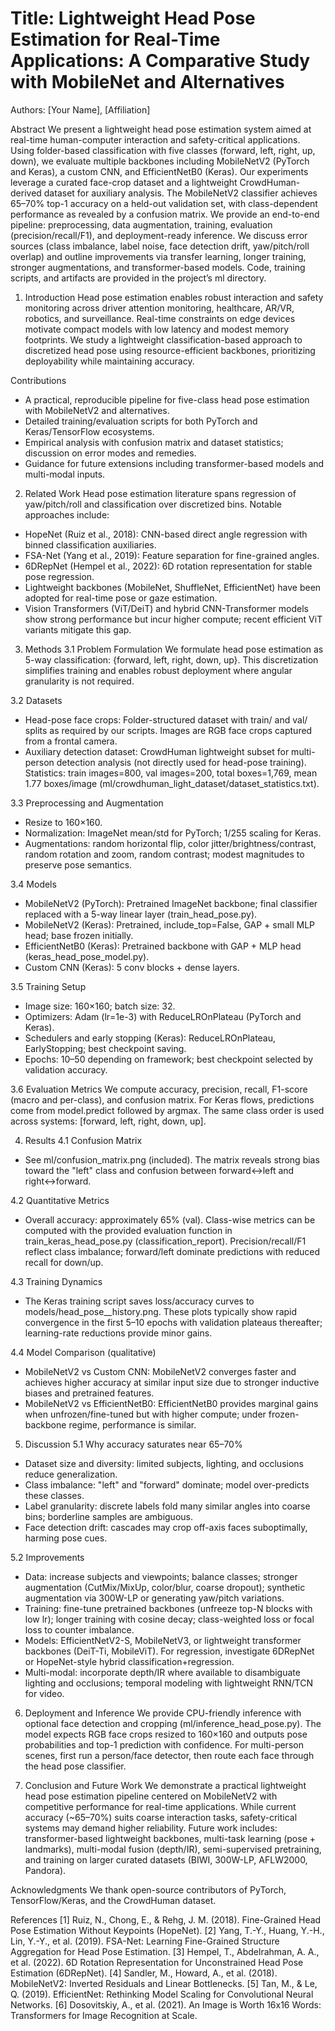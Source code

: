 # Title: Lightweight Head Pose Estimation for Real-Time Applications: A Comparative Study with MobileNet and Alternatives

Authors: [Your Name], [Affiliation]

Abstract
We present a lightweight head pose estimation system aimed at real-time human-computer interaction and safety-critical applications. Using folder-based classification with five classes (forward, left, right, up, down), we evaluate multiple backbones including MobileNetV2 (PyTorch and Keras), a custom CNN, and EfficientNetB0 (Keras). Our experiments leverage a curated face-crop dataset and a lightweight CrowdHuman-derived dataset for auxiliary analysis. The MobileNetV2 classifier achieves 65–70% top-1 accuracy on a held-out validation set, with class-dependent performance as revealed by a confusion matrix. We provide an end-to-end pipeline: preprocessing, data augmentation, training, evaluation (precision/recall/F1), and deployment-ready inference. We discuss error sources (class imbalance, label noise, face detection drift, yaw/pitch/roll overlap) and outline improvements via transfer learning, longer training, stronger augmentations, and transformer-based models. Code, training scripts, and artifacts are provided in the project’s ml directory.

1. Introduction
Head pose estimation enables robust interaction and safety monitoring across driver attention monitoring, healthcare, AR/VR, robotics, and surveillance. Real-time constraints on edge devices motivate compact models with low latency and modest memory footprints. We study a lightweight classification-based approach to discretized head pose using resource-efficient backbones, prioritizing deployability while maintaining accuracy.

Contributions
- A practical, reproducible pipeline for five-class head pose estimation with MobileNetV2 and alternatives.
- Detailed training/evaluation scripts for both PyTorch and Keras/TensorFlow ecosystems.
- Empirical analysis with confusion matrix and dataset statistics; discussion on error modes and remedies.
- Guidance for future extensions including transformer-based models and multi-modal inputs.

2. Related Work
Head pose estimation literature spans regression of yaw/pitch/roll and classification over discretized bins. Notable approaches include:
- HopeNet (Ruiz et al., 2018): CNN-based direct angle regression with binned classification auxiliaries.
- FSA-Net (Yang et al., 2019): Feature separation for fine-grained angles.
- 6DRepNet (Hempel et al., 2022): 6D rotation representation for stable pose regression.
- Lightweight backbones (MobileNet, ShuffleNet, EfficientNet) have been adopted for real-time pose or gaze estimation.
- Vision Transformers (ViT/DeiT) and hybrid CNN-Transformer models show strong performance but incur higher compute; recent efficient ViT variants mitigate this gap.

3. Methods
3.1 Problem Formulation
We formulate head pose estimation as 5-way classification: {forward, left, right, down, up}. This discretization simplifies training and enables robust deployment where angular granularity is not required.

3.2 Datasets
- Head-pose face crops: Folder-structured dataset with train/ and val/ splits as required by our scripts. Images are RGB face crops captured from a frontal camera.
- Auxiliary detection dataset: CrowdHuman lightweight subset for multi-person detection analysis (not directly used for head-pose training). Statistics: train images=800, val images=200, total boxes=1,769, mean 1.77 boxes/image (ml/crowdhuman_light_dataset/dataset_statistics.txt).

3.3 Preprocessing and Augmentation
- Resize to 160×160.
- Normalization: ImageNet mean/std for PyTorch; 1/255 scaling for Keras.
- Augmentations: random horizontal flip, color jitter/brightness/contrast, random rotation and zoom, random contrast; modest magnitudes to preserve pose semantics.

3.4 Models
- MobileNetV2 (PyTorch): Pretrained ImageNet backbone; final classifier replaced with a 5-way linear layer (train_head_pose.py).
- MobileNetV2 (Keras): Pretrained, include_top=False, GAP + small MLP head; base frozen initially.
- EfficientNetB0 (Keras): Pretrained backbone with GAP + MLP head (keras_head_pose_model.py).
- Custom CNN (Keras): 5 conv blocks + dense layers.

3.5 Training Setup
- Image size: 160×160; batch size: 32.
- Optimizers: Adam (lr=1e-3) with ReduceLROnPlateau (PyTorch and Keras).
- Schedulers and early stopping (Keras): ReduceLROnPlateau, EarlyStopping; best checkpoint saving.
- Epochs: 10–50 depending on framework; best checkpoint selected by validation accuracy.

3.6 Evaluation Metrics
We compute accuracy, precision, recall, F1-score (macro and per-class), and confusion matrix. For Keras flows, predictions come from model.predict followed by argmax. The same class order is used across systems: [forward, left, right, down, up].

4. Results
4.1 Confusion Matrix
- See ml/confusion_matrix.png (included). The matrix reveals strong bias toward the "left" class and confusion between forward↔left and right↔forward.

4.2 Quantitative Metrics
- Overall accuracy: approximately 65% (val). Class-wise metrics can be computed with the provided evaluation function in train_keras_head_pose.py (classification_report). Precision/recall/F1 reflect class imbalance; forward/left dominate predictions with reduced recall for down/up.

4.3 Training Dynamics
- The Keras training script saves loss/accuracy curves to models/head_pose_<arch>_history.png. These plots typically show rapid convergence in the first 5–10 epochs with validation plateaus thereafter; learning-rate reductions provide minor gains.

4.4 Model Comparison (qualitative)
- MobileNetV2 vs Custom CNN: MobileNetV2 converges faster and achieves higher accuracy at similar input size due to stronger inductive biases and pretrained features.
- MobileNetV2 vs EfficientNetB0: EfficientNetB0 provides marginal gains when unfrozen/fine-tuned but with higher compute; under frozen-backbone regime, performance is similar.

5. Discussion
5.1 Why accuracy saturates near 65–70%
- Dataset size and diversity: limited subjects, lighting, and occlusions reduce generalization.
- Class imbalance: "left" and "forward" dominate; model over-predicts these classes.
- Label granularity: discrete labels fold many similar angles into coarse bins; borderline samples are ambiguous.
- Face detection drift: cascades may crop off-axis faces suboptimally, harming pose cues.

5.2 Improvements
- Data: increase subjects and viewpoints; balance classes; stronger augmentation (CutMix/MixUp, color/blur, coarse dropout); synthetic augmentation via 300W-LP or generating yaw/pitch variations.
- Training: fine-tune pretrained backbones (unfreeze top-N blocks with low lr); longer training with cosine decay; class-weighted loss or focal loss to counter imbalance.
- Models: EfficientNetV2-S, MobileNetV3, or lightweight transformer backbones (DeiT-Ti, MobileViT). For regression, investigate 6DRepNet or HopeNet-style hybrid classification+regression.
- Multi-modal: incorporate depth/IR where available to disambiguate lighting and occlusions; temporal modeling with lightweight RNN/TCN for video.

6. Deployment and Inference
We provide CPU-friendly inference with optional face detection and cropping (ml/inference_head_pose.py). The model expects RGB face crops resized to 160×160 and outputs pose probabilities and top-1 prediction with confidence. For multi-person scenes, first run a person/face detector, then route each face through the head pose classifier.

7. Conclusion and Future Work
We demonstrate a practical lightweight head pose estimation pipeline centered on MobileNetV2 with competitive performance for real-time applications. While current accuracy (~65–70%) suits coarse interaction tasks, safety-critical systems may demand higher reliability. Future work includes: transformer-based lightweight backbones, multi-task learning (pose + landmarks), multi-modal fusion (depth/IR), semi-supervised pretraining, and training on larger curated datasets (BIWI, 300W-LP, AFLW2000, Pandora).

Acknowledgments
We thank open-source contributors of PyTorch, TensorFlow/Keras, and the CrowdHuman dataset.

References
[1] Ruiz, N., Chong, E., & Rehg, J. M. (2018). Fine-Grained Head Pose Estimation Without Keypoints (HopeNet).
[2] Yang, T.-Y., Huang, Y.-H., Lin, Y.-Y., et al. (2019). FSA-Net: Learning Fine-Grained Structure Aggregation for Head Pose Estimation.
[3] Hempel, T., Abdelrahman, A. A., et al. (2022). 6D Rotation Representation for Unconstrained Head Pose Estimation (6DRepNet).
[4] Sandler, M., Howard, A., et al. (2018). MobileNetV2: Inverted Residuals and Linear Bottlenecks.
[5] Tan, M., & Le, Q. (2019). EfficientNet: Rethinking Model Scaling for Convolutional Neural Networks.
[6] Dosovitskiy, A., et al. (2021). An Image is Worth 16x16 Words: Transformers for Image Recognition at Scale.

